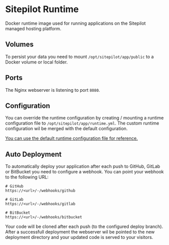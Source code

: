 # Sitepilot Runtime

Docker runtime image used for running applications on the Sitepilot managed hosting platform.

## Volumes

To persist your data you need to mount `/opt/sitepilot/app/public` to a Docker volume or local folder.

## Ports

The Nginx webserver is listening to port `8080`.

## Configuration 

You can override the runtime configuration by creating / mounting a runtime configuration file to `/opt/sitepilot/app/runtime.yml`. The custom runtime configuration wil be merged with the default configuration.

[You can use the default runtime configuration file for reference.](filesystem/opt/sitepilot/runtime.yml)

## Auto Deployment

To automatically deploy your application after each push to GitHub, GitLab or BitBucket you need to configure a webhook. You can point your webhook to the following URL:

```
# GitHub
https://<url>/-/webhooks/github

# GitLab
https://<url>/-/webhooks/gitlab

# BitBucket
https://<url>/-/webhooks/bitbucket
```

Your code will be cloned after each push (to the configured deploy branch). After a successfull deployment the webserver wil be pointed to the new deployment directory and your updated code is served to your visitors.
